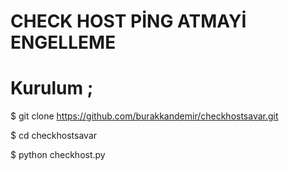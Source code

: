 # CHECK HOST PİNG ATMAYİ ENGELLEME

# Kurulum ;

$ git clone https://github.com/burakkandemir/checkhostsavar.git

$ cd checkhostsavar

$ python checkhost.py
